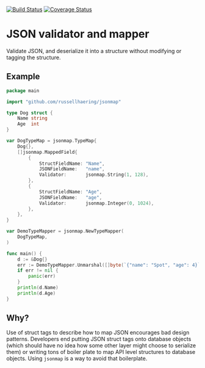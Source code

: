 [![Build Status](https://travis-ci.org/russellhaering/jsonmap.svg?branch=master)](https://travis-ci.org/russellhaering/jsonmap)
[![Coverage Status](https://coveralls.io/repos/russellhaering/jsonmap/badge.svg)](https://coveralls.io/r/russellhaering/jsonmap)

# JSON validator and mapper

Validate JSON, and deserialize it into a structure without modifying or tagging
the structure.

## Example

```go
package main

import "github.com/russellhaering/jsonmap"

type Dog struct {
	Name string
	Age  int
}

var DogTypeMap = jsonmap.TypeMap{
	Dog{},
	[]jsonmap.MappedField{
		{
			StructFieldName: "Name",
			JSONFieldName:   "name",
			Validator:       jsonmap.String(1, 128),
		},
		{
			StructFieldName: "Age",
			JSONFieldName:   "age",
			Validator:       jsonmap.Integer(0, 1024),
		},
	},
}

var DemoTypeMapper = jsonmap.NewTypeMapper(
	DogTypeMap,
)

func main() {
	d := &Dog{}
	err := DemoTypeMapper.Unmarshal([]byte(`{"name": "Spot", "age": 4}`), d)
	if err != nil {
		panic(err)
	}
	println(d.Name)
	println(d.Age)
}
```
## Why?

Use of struct tags to describe how to map JSON encourages bad design patterns.
Developers end putting JSON struct tags onto database objects (which should
have no idea how some other layer might choose to serialize them) or writing
tons of boiler plate to map API level structures to database objects. Using
`jsonmap` is a way to avoid that boilerplate.
